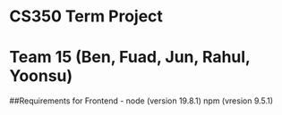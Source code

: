 # CS350 Term Project

# Team 15 (Ben, Fuad, Jun, Rahul, Yoonsu)

##Requirements for Frontend - 
node (version 19.8.1)
npm (vresion 9.5.1)
